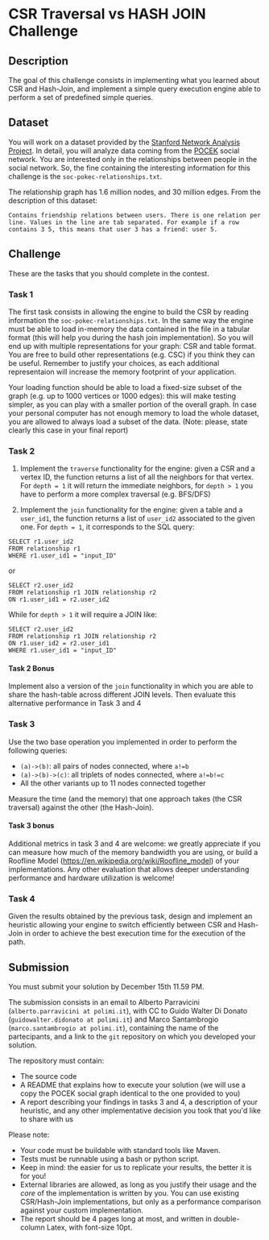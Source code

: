 # CSR Traversal vs HASH JOIN Challenge

## Description
The goal of this challenge consists in implementing what you learned about CSR and Hash-Join,
 and implement a simple query execution engine able to perform a set of predefined simple queries.

## Dataset
You will work on a dataset provided by the [Stanford Network Analysis Project](https://snap.stanford.edu/index.html).
In detail, you will analyze data coming from the [POCEK](https://snap.stanford.edu/data/soc-Pokec.html) social network.
You are interested only in the relationships between people in the social network. So, the
fine containing the interesting information for this challenge is the `soc-pokec-relationships.txt`.  

The relationship graph has 1.6 million nodes, and 30 million edges. From the description of this dataset: 

```
Contains friendship relations between users. There is one relation per line. Values in the line are tab separated. For example if a row contains 3 5, this means that user 3 has a friend: user 5.
```

## Challenge
These are the tasks that you should complete in the contest.

### Task 1
The first task consists in allowing the engine to build the CSR by reading information the `soc-pokec-relationships.txt`.
In the same way the engine must be able to load in-memory the data contained in the file in a tabular format (this will help you during the hash join implementation).
So you will end up with multiple representations for your graph: CSR and table format. You are free to build other representations (e.g. CSC) if you think they can be useful. Remember to justify your choices, as each additional representaion will increase the memory footprint of your application.

Your loading function should be able to load a fixed-size subset of the graph (e.g. up to 1000 vertices or 1000 edges): this will make testing simpler, as you can play with a smaller portion of the overall graph. In case your personal computer has not enough memory to load the whole dataset, you are allowed to always load a subset of the data. (Note: please, state clearly this case in your final report)

### Task 2

1. Implement the `traverse` functionality for the engine: given a CSR and a vertex ID, the function returns a list of all the neighbors for that vertex. For `depth = 1` it will return the immediate neighbors, for `depth > 1` you have to perform a more complex traversal (e.g. BFS/DFS)

2. Implement the `join` functionality for the engine: given a table and a `user_id1`, the function returns a list of `user_id2` associated to the given one. For `depth = 1`, it corresponds to the SQL query:

```
SELECT r1.user_id2 
FROM relationship r1
WHERE r1.user_id1 = "input_ID"
```

or 

```
SELECT r2.user_id2 
FROM relationship r1 JOIN relationship r2 
ON r1.user_id1 = r2.user_id2
```

While for `depth > 1` it will require a JOIN like:

```
SELECT r2.user_id2 
FROM relationship r1 JOIN relationship r2 
ON r1.user_id2 = r2.user_id1
WHERE r1.user_id1 = "input_ID" 
```
  
#### Task 2 Bonus
Implement also a version of the `join` functionality in which you are able to share the hash-table across different JOIN levels.
Then evaluate this alternative performance in Task 3 and 4   
  
### Task 3
Use the two base operation you implemented in order to perform the following queries:
- `(a)->(b)`: all pairs of nodes connected, where `a!=b`
- `(a)->(b)->(c)`: all triplets of nodes connected, where `a!=b!=c`
- All the other variants up to 11 nodes connected together

Measure the time (and the memory) that one approach takes (the CSR traversal) against the other (the Hash-Join). 

#### Task 3 bonus
Additional metrics in task 3 and 4 are welcome: we greatly appreciate if you can measure how much of the memory bandwidth you are using, or build a Roofline Model (https://en.wikipedia.org/wiki/Roofline_model) of your implementations. Any other evaluation that allows deeper understanding performance and hardware utilization is welcome!

### Task 4
Given the results obtained by the previous task, design and implement an heuristic allowing your engine to switch efficiently between CSR and Hash-Join in order to achieve the best execution time for the execution of the path.


## Submission
You must submit your solution by December 15th 11.59 PM. 

The submission consists in an email to Alberto Parravicini (`alberto.parravicini at polimi.it`), with CC to Guido Walter Di Donato (`guidowalter.didonato at polimi.it`) and Marco Santambrogio (`marco.santambrogio at polimi.it`),
containing the name of the partecipants, and a link to the `git` repository on which you developed your solution.

The repository must contain:

* The source code
* A README that explains how to execute your solution (we will use a copy the POCEK social graph identical to the one provided to you)
* A report describing your findings in tasks 3 and 4, a description of your heuristic, and any other implementative decision you took that you'd like to share with us

Please note:

* Your code must be buildable with standard tools like Maven.
* Tests must be runnable using a bash or python script.
* Keep in mind: the easier for us to replicate your results, the better it is for you!
* External libraries are allowed, as long as you justify their usage and the *core* of the implementation is written by you. You can use existing CSR/Hash-Join implementations, but only as a performance comparison against your custom implementation.
* The report should be 4 pages long at most, and written in double-column Latex, with font-size 10pt.
